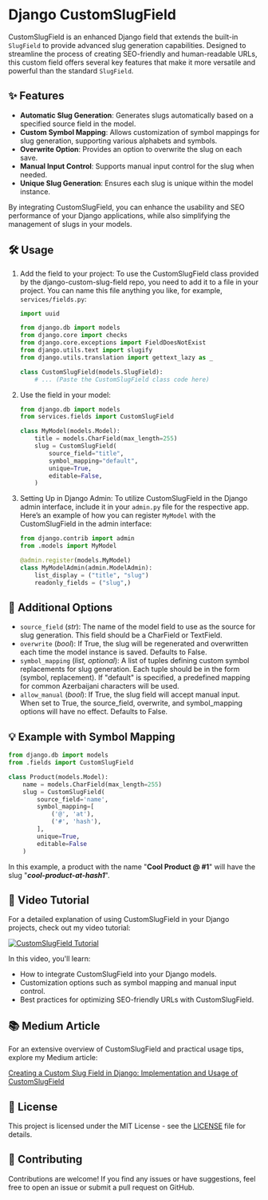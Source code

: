 # Django CustomSlugField

CustomSlugField is an enhanced Django field that extends the built-in `SlugField` to provide advanced slug generation capabilities. Designed to streamline the process of creating SEO-friendly and human-readable URLs, this custom field offers several key features that make it more versatile and powerful than the standard `SlugField`.

## ✨ Features

- **Automatic Slug Generation**: Generates slugs automatically based on a specified source field in the model.
- **Custom Symbol Mapping**: Allows customization of symbol mappings for slug generation, supporting various alphabets and symbols.
- **Overwrite Option**: Provides an option to overwrite the slug on each save.
- **Manual Input Control**: Supports manual input control for the slug when needed.
- **Unique Slug Generation**: Ensures each slug is unique within the model instance.

By integrating CustomSlugField, you can enhance the usability and SEO performance of your Django applications, while also simplifying the management of slugs in your models.

## 🛠️ Usage

1. Add the field to your project:
    To use the CustomSlugField class provided by the django-custom-slug-field repo, you need to add it to a file in your project. You can name this file anything you like, for example, `services/fields.py`:

    ```python
    import uuid

    from django.db import models
    from django.core import checks
    from django.core.exceptions import FieldDoesNotExist
    from django.utils.text import slugify
    from django.utils.translation import gettext_lazy as _

    class CustomSlugField(models.SlugField):
        # ... (Paste the CustomSlugField class code here)
    ```

2. Use the field in your model:

    ```python
    from django.db import models
    from services.fields import CustomSlugField 

    class MyModel(models.Model):
        title = models.CharField(max_length=255)
        slug = CustomSlugField(
            source_field="title",
            symbol_mapping="default",
            unique=True,
            editable=False,
        )
    ```

3. Setting Up in Django Admin:
    To utilize CustomSlugField in the Django admin interface, include it in your `admin.py` file for the respective app. Here’s an example of how you can register `MyModel` with the CustomSlugField in the admin interface:

    ```python
    from django.contrib import admin
    from .models import MyModel

    @admin.register(models.MyModel)
    class MyModelAdmin(admin.ModelAdmin):
        list_display = ("title", "slug")
        readonly_fields = ("slug",)
    ```

## 🔧 Additional Options

- `source_field` (*str*): The name of the model field to use as the source for slug generation. This field should be a CharField or TextField.
- `overwrite` (*bool*): If True, the slug will be regenerated and overwritten each time the model instance is saved. Defaults to False.
- `symbol_mapping` (*list, optional*): A list of tuples defining custom symbol replacements for slug generation. Each tuple should be in the form (symbol, replacement). If "default" is specified, a predefined mapping for common Azerbaijani characters will be used.
- `allow_manual` (*bool*): If True, the slug field will accept manual input. When set to True, the source_field, overwrite, and symbol_mapping options will have no effect. Defaults to False.

## 💡 Example with Symbol Mapping

```python
from django.db import models
from .fields import CustomSlugField 

class Product(models.Model):
    name = models.CharField(max_length=255)
    slug = CustomSlugField(
        source_field='name', 
        symbol_mapping=[
            ('@', 'at'), 
            ('#', 'hash'),
        ],
        unique=True, 
        editable=False
    )
```

In this example, a product with the name "**Cool Product @ #1**" will have the slug "***cool-product-at-hash1***".

## 🎥 Video Tutorial

For a detailed explanation of using CustomSlugField in your Django projects, check out my video tutorial:

[![CustomSlugField Tutorial](https://img.youtube.com/vi/YoegQvbgrpA/maxresdefault.jpg)](https://www.youtube.com/watch?v=YoegQvbgrpA)

In this video, you'll learn:

- How to integrate CustomSlugField into your Django models.
- Customization options such as symbol mapping and manual input control.
- Best practices for optimizing SEO-friendly URLs with CustomSlugField.

## 📚 Medium Article

For an extensive overview of CustomSlugField and practical usage tips, explore my Medium article:

[Creating a Custom Slug Field in Django: Implementation and Usage of CustomSlugField](https://medium.com/@jeihunpiriyev/django-da-xüsusi-slug-sahəsi-yaratmaq-customslugfield-in-tətbiqi-və-i̇stifadəsi-c2aeb3461374)

## 📄 License

This project is licensed under the MIT License - see the [LICENSE](LICENSE) file for details.

## 🤝 Contributing

Contributions are welcome! If you find any issues or have suggestions, feel free to open an issue or submit a pull request on GitHub.
